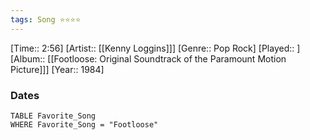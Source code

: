 ```yaml
---
tags: Song ⭐⭐⭐⭐ 
---
```

[Time:: 2:56]
[Artist:: [[Kenny Loggins]]]
[Genre:: Pop Rock]
[Played:: ]
[Album:: [[Footloose: Original Soundtrack of the Paramount Motion Picture]]]
[Year:: 1984]
### Dates
````dataview
TABLE Favorite_Song
WHERE Favorite_Song = "Footloose"
````